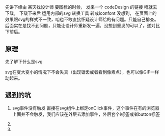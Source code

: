 # 
 先讲下缘由
 某天找设计师 要图标的时候， 发来一个 codeDesign 的链接 咱就去下载， 下载下来后 运用内部的svg 转换工具 转成iconfont 没想到， 在页面上的效果跟svg的样式不一致，咱也不敢直接怀疑设计师给的有问题。只能自己排查。后面实在是找不到问题，只能让设计师重新发一遍，没想到重发的可以了，遂对比下前后。

## 原理

先了解下什么是svg

svg在变大变小的情况下不会失真（出现锯齿或者看到像素点），也可以像GIF一样动起来。

## 遇到的坑

1. svg事件没有触发
直接在svg组件上绑定onClick事件，这个事件在有的浏览器上面并不会触发，我们应该在外层去添加事件，外层套个i标签或者button标签
2.

3.
